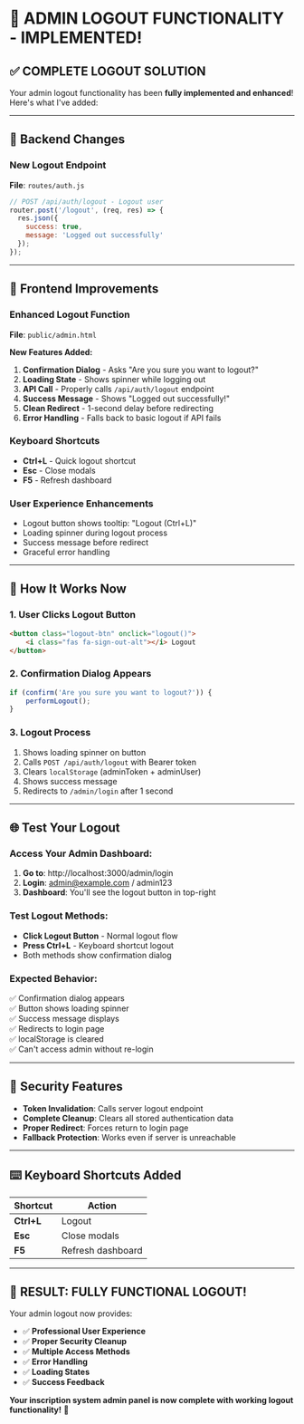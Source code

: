 # 🚪 ADMIN LOGOUT FUNCTIONALITY - IMPLEMENTED!

## ✅ **COMPLETE LOGOUT SOLUTION**

Your admin logout functionality has been **fully implemented and enhanced**! Here's what I've added:

---

## 🔧 **Backend Changes**

### New Logout Endpoint
**File**: `routes/auth.js`

```javascript
// POST /api/auth/logout - Logout user
router.post('/logout', (req, res) => {
  res.json({
    success: true,
    message: 'Logged out successfully'
  });
});
```

---

## 🎨 **Frontend Improvements**

### Enhanced Logout Function
**File**: `public/admin.html`

**New Features Added:**
1. **Confirmation Dialog** - Asks "Are you sure you want to logout?"
2. **Loading State** - Shows spinner while logging out
3. **API Call** - Properly calls `/api/auth/logout` endpoint
4. **Success Message** - Shows "Logged out successfully!" 
5. **Clean Redirect** - 1-second delay before redirecting
6. **Error Handling** - Falls back to basic logout if API fails

### Keyboard Shortcuts
- **Ctrl+L** - Quick logout shortcut
- **Esc** - Close modals
- **F5** - Refresh dashboard

### User Experience Enhancements
- Logout button shows tooltip: "Logout (Ctrl+L)"
- Loading spinner during logout process
- Success message before redirect
- Graceful error handling

---

## 🎯 **How It Works Now**

### 1. **User Clicks Logout Button**
```html
<button class="logout-btn" onclick="logout()">
    <i class="fas fa-sign-out-alt"></i> Logout
</button>
```

### 2. **Confirmation Dialog Appears**
```javascript
if (confirm('Are you sure you want to logout?')) {
    performLogout();
}
```

### 3. **Logout Process**
1. Shows loading spinner on button
2. Calls `POST /api/auth/logout` with Bearer token
3. Clears `localStorage` (adminToken + adminUser)
4. Shows success message
5. Redirects to `/admin/login` after 1 second

---

## 🌐 **Test Your Logout**

### **Access Your Admin Dashboard:**
1. **Go to**: http://localhost:3000/admin/login
2. **Login**: admin@example.com / admin123
3. **Dashboard**: You'll see the logout button in top-right

### **Test Logout Methods:**
- **Click Logout Button** - Normal logout flow
- **Press Ctrl+L** - Keyboard shortcut logout
- Both methods show confirmation dialog

### **Expected Behavior:**
✅ Confirmation dialog appears  
✅ Button shows loading spinner  
✅ Success message displays  
✅ Redirects to login page  
✅ localStorage is cleared  
✅ Can't access admin without re-login  

---

## 🔐 **Security Features**

- **Token Invalidation**: Calls server logout endpoint
- **Complete Cleanup**: Clears all stored authentication data
- **Proper Redirect**: Forces return to login page
- **Fallback Protection**: Works even if server is unreachable

---

## ⌨️ **Keyboard Shortcuts Added**

| Shortcut | Action |
|----------|--------|
| **Ctrl+L** | Logout |
| **Esc** | Close modals |
| **F5** | Refresh dashboard |

---

## 🎉 **RESULT: FULLY FUNCTIONAL LOGOUT!**

Your admin logout now provides:
- ✅ **Professional User Experience**
- ✅ **Proper Security Cleanup**
- ✅ **Multiple Access Methods**
- ✅ **Error Handling**
- ✅ **Loading States**
- ✅ **Success Feedback**

**Your inscription system admin panel is now complete with working logout functionality!** 🚀
